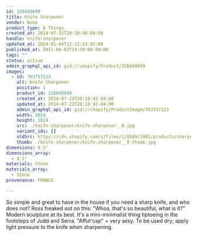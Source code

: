 ```yaml
---
id: 326849699
title: Knife Sharpener
vendor: None
product_type: 8 Things
created_at: 2014-07-22T20:10:40-04:00
handle: knife-sharpener
updated_at: 2024-01-04T12:12:24-05:00
published_at: 2011-06-02T14:39:00-04:00
tags: ""
status: active
admin_graphql_api_id: gid://shopify/Product/326849699
images:
  - id: 763757123
    alt: Knife Sharpener
    position: 1
    product_id: 326849699
    created_at: 2014-07-22T20:10:42-04:00
    updated_at: 2014-07-22T20:10:42-04:00
    admin_graphql_api_id: gid://shopify/ProductImage/763757123
    width: 1024
    height: 1024
    src: ./knife-sharpener/knife-sharpener__0.jpg
    variant_ids: []
    oldSrc: https://cdn.shopify.com/s/files/1/0589/2901/products/sharpener.jpeg?v=1406074242
    thumb: ./knife-sharpener/knife-sharpener__0-thumb.jpg
dimensions: 9.5"
dimensions_array:
  - 9.5"
materials: Stone
materials_array:
  - Stone
provenance: FRANCE

---
```


So simple and great to have in the house if you need a sharp knife, and who does not? Ross freaked out on this: "Whoa, that's so beautiful, what is it?" Modern sculpture at its best. It's a mini-minimalist thing tiptoeing in the footsteps of Judd and Serra. "Affut'cap" = very sexy. To be used dry; apply light pressure to the knife when sharpening.